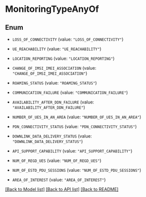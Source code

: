 # MonitoringTypeAnyOf

## Enum


* `LOSS_OF_CONNECTIVITY` (value: `"LOSS_OF_CONNECTIVITY"`)

* `UE_REACHABILITY` (value: `"UE_REACHABILITY"`)

* `LOCATION_REPORTING` (value: `"LOCATION_REPORTING"`)

* `CHANGE_OF_IMSI_IMEI_ASSOCIATION` (value: `"CHANGE_OF_IMSI_IMEI_ASSOCIATION"`)

* `ROAMING_STATUS` (value: `"ROAMING_STATUS"`)

* `COMMUNICATION_FAILURE` (value: `"COMMUNICATION_FAILURE"`)

* `AVAILABILITY_AFTER_DDN_FAILURE` (value: `"AVAILABILITY_AFTER_DDN_FAILURE"`)

* `NUMBER_OF_UES_IN_AN_AREA` (value: `"NUMBER_OF_UES_IN_AN_AREA"`)

* `PDN_CONNECTIVITY_STATUS` (value: `"PDN_CONNECTIVITY_STATUS"`)

* `DOWNLINK_DATA_DELIVERY_STATUS` (value: `"DOWNLINK_DATA_DELIVERY_STATUS"`)

* `API_SUPPORT_CAPABILITY` (value: `"API_SUPPORT_CAPABILITY"`)

* `NUM_OF_REGD_UES` (value: `"NUM_OF_REGD_UES"`)

* `NUM_OF_ESTD_PDU_SESSIONS` (value: `"NUM_OF_ESTD_PDU_SESSIONS"`)

* `AREA_OF_INTEREST` (value: `"AREA_OF_INTEREST"`)


[[Back to Model list]](../README.md#documentation-for-models) [[Back to API list]](../README.md#documentation-for-api-endpoints) [[Back to README]](../README.md)


